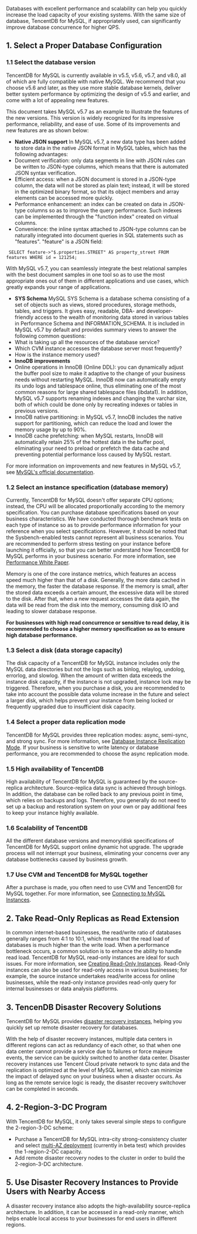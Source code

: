 
Databases with excellent performance and scalability can help you quickly increase the load capacity of your existing systems. With the same size of database, TencentDB for MySQL, if appropriately used, can significantly improve database concurrence for higher QPS.

## 1. Select a Proper Database Configuration
### 1.1 Select the database version
TencentDB for MySQL is currently available in v5.5, v5.6, v5.7, and v8.0, all of which are fully compatible with native MySQL. We recommend that you choose v5.6 and later, as they use more stable database kernels, deliver better system performance by optimizing the design of v5.5 and earlier, and come with a lot of appealing new features.

This document takes MySQL v5.7 as an example to illustrate the features of the new versions. This version is widely recognized for its impressive performance, reliability, and ease of use. Some of its improvements and new features are as shown below:

- **Native JSON support**
In MySQL v5.7, a new data type has been added to store data in the native JSON format in MySQL tables, which has the following advantages:
 - Document verification: only data segments in line with JSON rules can be written to JSON-type columns, which means that there is automated JSON syntax verification.
 - Efficient access: when a JSON document is stored in a JSON-type column, the data will not be stored as plain text; instead, it will be stored in the optimized binary format, so that its object members and array elements can be accessed more quickly.
 - Performance enhancement: an index can be created on data in JSON-type columns so as to improve the query performance. Such indexes can be implemented through the "function index" created on virtual columns.
 - Convenience: the inline syntax attached to JSON-type columns can be naturally integrated into document queries in SQL statements such as "features". "feature" is a JSON field:
```
 SELECT feature->"$.properties.STREET" AS property_street FROM features WHERE id = 121254;
```
With MySQL v5.7, you can seamlessly integrate the best relational samples with the best document samples in one tool so as to use the most appropriate ones out of them in different applications and use cases, which greatly expands your range of applications.
- **SYS Schema**
MySQL SYS Schema is a database schema consisting of a set of objects such as views, stored procedures, storage methods, tables, and triggers. It gives easy, readable, DBA- and developer-friendly access to the wealth of monitoring data stored in various tables in Performance Schema and INFORMATION_SCHEMA.
It is included in MySQL v5.7 by default and provides summary views to answer the following common questions:
 - What is taking up all the resources of the database service?
 - Which CVM instance accesses the database server most frequently?
 - How is the instance memory used?
- **InnoDB improvements**
 - Online operations in InnoDB (Online DDL): you can dynamically adjust the buffer pool size to make it adaptive to the change of your business needs without restarting MySQL. InnoDB now can automatically empty its undo logs and tablespace online, thus eliminating one of the most common reasons for large shared tablespace files (ibdata1). In addition, MySQL v5.7 supports renaming indexes and changing the varchar size, both of which could be done only by recreating indexes or tables in previous versions.
 - InnoDB native partitioning: in MySQL v5.7, InnoDB includes the native support for partitioning, which can reduce the load and lower the memory usage by up to 90%.
 - InnoDB cache prefetching: when MySQL restarts, InnoDB will automatically retain 25% of the hottest data in the buffer pool, eliminating your need to preload or prefetch the data cache and preventing potential performance loss caused by MySQL restart.

For more information on improvements and new features in MySQL v5.7, see [MySQL's official documentation](https://dev.mysql.com/doc/refman/5.7/en/mysql-nutshell.html).

### 1.2 Select an instance specification (database memory)
Currently, TencentDB for MySQL doesn't offer separate CPU options; instead, the CPU will be allocated proportionally according to the memory specification. You can purchase database specifications based on your business characteristics. We have conducted thorough benchmark tests on each type of instance so as to provide performance information for your reference when you select specifications.
However, it should be noted that the Sysbench-enabled tests cannot represent all business scenarios. You are recommended to perform stress testing on your instance before launching it officially, so that you can better understand how TencentDB for MySQL performs in your business scenario. For more information, see [Performance White Paper](https://intl.cloud.tencent.com/document/product/236/8842).

Memory is one of the core instance metrics, which features an access speed much higher than that of a disk. Generally, the more data cached in the memory, the faster the database response. If the memory is small, after the stored data exceeds a certain amount, the excessive data will be stored to the disk. After that, when a new request accesses the data again, the data will be read from the disk into the memory, consuming disk IO and leading to slower database response.

**For businesses with high read concurrence or sensitive to read delay, it is recommended to choose a higher memory specification so as to ensure high database performance.**

### 1.3 Select a disk (data storage capacity)
The disk capacity of a TencentDB for MySQL instance includes only the MySQL data directories but not the logs such as binlog, relaylog, undolog, errorlog, and slowlog. When the amount of written data exceeds the instance disk capacity, if the instance is not upgraded, instance lock may be triggered. Therefore, when you purchase a disk, you are recommended to take into account the possible data volume increase in the future and select a larger disk, which helps prevent your instance from being locked or frequently upgraded due to insufficient disk capacity.

### 1.4 Select a proper data replication mode
TencentDB for MySQL provides three replication modes: async, semi-sync, and strong sync. For more information, see [Database Instance Replication Mode](https://intl.cloud.tencent.com/document/product/236/7913). If your business is sensitive to write latency or database performance, you are recommended to choose the async replication mode.

### 1.5 High availability of TencentDB
High availability of TencentDB for MySQL is guaranteed by the source-replica architecture. Source-replica data sync is achieved through binlogs. In addition, the database can be rolled back to any previous point in time, which relies on backups and logs. Therefore, you generally do not need to set up a backup and restoration system on your own or pay additional fees to keep your instance highly available.

### 1.6 Scalability of TencentDB
All the different database versions and memory/disk specifications of TencentDB for MySQL support online dynamic hot upgrade. The upgrade process will not interrupt your business, eliminating your concerns over any database bottlenecks caused by business growth.

### 1.7 Use CVM and TencentDB for MySQL together
After a purchase is made, you often need to use CVM and TencentDB for MySQL together. For more information, see [Connecting to MySQL Instances](https://intl.cloud.tencent.com/document/product/236/37788).

## 2. Take Read-Only Replicas as Read Extension
In common internet-based businesses, the read/write ratio of databases generally ranges from 4:1 to 10:1, which means that the read load of databases is much higher than the write load. When a performance bottleneck occurs, a common solution is to enhance the ability to handle read load.
TencentDB for MySQL read-only instances are ideal for such issues. For more information, see [Creating Read-Only Instances](https://intl.cloud.tencent.com/document/product/236/7270).
Read-Only instances can also be used for read-only access in various businesses; for example, the source instance undertakes read/write access for online businesses, while the read-only instance provides read-only query for internal businesses or data analysis platforms.

## 3. TencenDB Disaster Recovery Solutions
TencentDB for MySQL provides [disaster recovery instances](https://intl.cloud.tencent.com/document/product/236/7272), helping you quickly set up remote disaster recovery for databases.

With the help of disaster recovery instances, multiple data centers in different regions can act as redundancy of each other, so that when one data center cannot provide a service due to failures or force majeure events, the service can be quickly switched to another data center. Disaster recovery instances use Tencent Cloud private network to sync data and the replication is optimized at the level of MySQL kernel, which can minimize the impact of delayed sync on your business when a disaster occurs. As long as the remote service logic is ready, the disaster recovery switchover can be completed in seconds.

## 4. 2-Region-3-DC Program
With TencentDB for MySQL, it only takes several simple steps to configure the 2-region-3-DC scheme:
- Purchase a TencentDB for MySQL intra-city strong-consistency cluster and select [multi-AZ deployment](https://intl.cloud.tencent.com/document/product/236/8459) (currently in beta test) which provides the 1-region-2-DC capacity.
- Add remote disaster recovery nodes to the cluster in order to build the 2-region-3-DC architecture.

## 5. Use Disaster Recovery Instances to Provide Users with Nearby Access
A disaster recovery instance also adopts the high-availability source-replica architecture. In addition, it can be accessed in a read-only manner, which helps enable local access to your businesses for end users in different regions.
